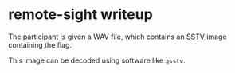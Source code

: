 # remote-sight writeup

The participant is given a WAV file, which contains an
[SSTV](https://en.wikipedia.org/wiki/Slow-scan_television) image containing the
flag.

This image can be decoded using software like `qsstv`.
